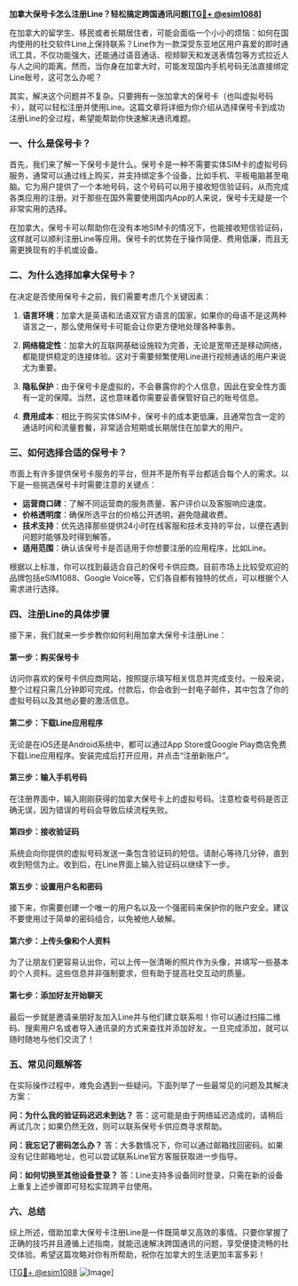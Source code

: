 **加拿大保号卡怎么注册Line？轻松搞定跨国通讯问题[[TG💪+ @esim1088](https://t.me/s/esim1088)]**

在加拿大的留学生、移民或者长期居住者，可能会面临一个小小的烦恼：如何在国内使用的社交软件Line上保持联系？Line作为一款深受东亚地区用户喜爱的即时通讯工具，不仅功能强大，还能通过语音通话、视频聊天和发送表情包等方式拉近人与人之间的距离。然而，当你身在加拿大时，可能发现国内手机号码无法直接绑定Line账号，这可怎么办呢？

其实，解决这个问题并不复杂。只要拥有一张加拿大的保号卡（也叫虚拟号码卡），就可以轻松注册并使用Line。这篇文章将详细为你介绍从选择保号卡到成功注册Line的全过程，希望能帮助你快速解决通讯难题。

### 一、什么是保号卡？

首先，我们来了解一下保号卡是什么。保号卡是一种不需要实体SIM卡的虚拟号码服务，通常可以通过线上购买，并支持绑定多个设备，比如手机、平板电脑甚至电脑。它为用户提供了一个本地号码，这个号码可以用于接收短信验证码，从而完成各类应用的注册。对于那些在国外需要使用国内App的人来说，保号卡无疑是一个非常实用的选择。

在加拿大，保号卡可以帮助你在没有本地SIM卡的情况下，也能接收短信验证码，这样就可以顺利注册Line等应用。保号卡的优势在于操作简便、费用低廉，而且无需更换现有的手机或设备。

### 二、为什么选择加拿大保号卡？

在决定是否使用保号卡之前，我们需要考虑几个关键因素：

1. **语言环境**：加拿大是英语和法语双官方语言的国家，如果你的母语不是这两种语言之一，那么使用保号卡可能会让你更方便地处理各种事务。
   
2. **网络稳定性**：加拿大的互联网基础设施较为完善，无论是宽带还是移动网络，都能提供稳定的连接体验。这对于需要频繁使用Line进行视频通话的用户来说尤为重要。

3. **隐私保护**：由于保号卡是虚拟的，不会暴露你的个人信息，因此在安全性方面有一定的保障。当然，这也意味着你需要妥善保管好自己的账号信息。

4. **费用成本**：相比于购买实体SIM卡，保号卡的成本更低廉，且通常包含一定的通话时间和流量套餐，非常适合短期或长期居住在加拿大的用户。

### 三、如何选择合适的保号卡？

市面上有许多提供保号卡服务的平台，但并不是所有平台都适合每个人的需求。以下是一些挑选保号卡时需要注意的关键点：

- **运营商口碑**：了解不同运营商的服务质量、客户评价以及客服响应速度。
- **价格透明度**：确保所选平台的价格公开透明，避免隐藏收费。
- **技术支持**：优先选择那些提供24小时在线客服和技术支持的平台，以便在遇到问题时能够及时得到解答。
- **适用范围**：确认该保号卡是否适用于你想要注册的应用程序，比如Line。

根据以上标准，你可以找到最适合自己的保号卡供应商。目前市场上比较受欢迎的品牌包括eSIM1088、Google Voice等，它们各自都有独特的优点，可以根据个人需求进行选择。

### 四、注册Line的具体步骤

接下来，我们就来一步步教你如何利用加拿大保号卡注册Line：

#### 第一步：购买保号卡

访问你喜欢的保号卡供应商网站，按照提示填写相关信息并完成支付。一般来说，整个过程只需几分钟即可完成。付款后，你会收到一封电子邮件，其中包含了你的虚拟号码以及其他必要的激活信息。

#### 第二步：下载Line应用程序

无论是在iOS还是Android系统中，都可以通过App Store或Google Play商店免费下载Line应用程序。安装完成后打开应用，并点击“注册新账户”。

#### 第三步：输入手机号码

在注册界面中，输入刚刚获得的加拿大保号卡上的虚拟号码。注意检查号码是否正确无误，因为错误的号码会导致后续流程失败。

#### 第四步：接收验证码

系统会向你提供的虚拟号码发送一条包含验证码的短信。请耐心等待几分钟，直到收到短信为止。收到后，在Line界面上输入验证码以继续下一步。

#### 第五步：设置用户名和密码

接下来，你需要创建一个唯一的用户名以及一个强密码来保护你的账户安全。建议不要使用过于简单的密码组合，以免被他人破解。

#### 第六步：上传头像和个人资料

为了让朋友们更容易认出你，可以上传一张清晰的照片作为头像，并填写一些基本的个人资料。这些信息并非强制要求，但有助于提高社交互动的质量。

#### 第七步：添加好友开始聊天

最后一步就是邀请亲朋好友加入Line并与他们建立联系啦！你可以通过扫描二维码、搜索用户名或者导入通讯录的方式来查找并添加好友。一旦完成添加，就可以随时随地与他们交流了！

### 五、常见问题解答

在实际操作过程中，难免会遇到一些疑问。下面列举了一些最常见的问题及其解决方案：

**问：为什么我的验证码迟迟未到达？**
答：这可能是由于网络延迟造成的，请稍后再试几次；如果仍然无效，则可以联系保号卡供应商寻求帮助。

**问：我忘记了密码怎么办？**
答：大多数情况下，你可以通过邮箱找回密码。如果没有记住邮箱地址，也可以尝试联系Line官方客服获取进一步指导。

**问：如何切换至其他设备登录？**
答：Line支持多设备同时登录，只需在新的设备上重复上述步骤即可轻松实现跨平台使用。

### 六、总结

综上所述，借助加拿大保号卡注册Line是一件既简单又高效的事情。只要你掌握了正确的技巧并且遵循上述指南，就能迅速解决跨国通讯的问题，享受便捷流畅的社交体验。希望这篇攻略对你有所帮助，祝你在加拿大的生活更加丰富多彩！

[[TG💪+ @esim1088](https://t.me/s/esim1088) ![Image](https://i.postimg.cc/4NQfJmqS/Snipaste-2025-05-13-00-14-12.png)]